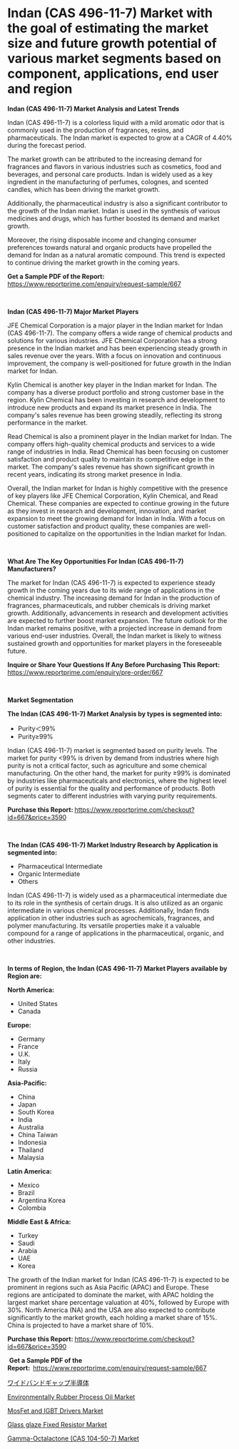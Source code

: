 <p><h1>Indan (CAS 496-11-7) Market with the goal of estimating the market size and future growth potential of various market segments based on component, applications, end user and region</h1></p><p><strong>Indan (CAS 496-11-7) Market Analysis and Latest Trends</strong></p>
<p><p>Indan (CAS 496-11-7) is a colorless liquid with a mild aromatic odor that is commonly used in the production of fragrances, resins, and pharmaceuticals. The Indan market is expected to grow at a CAGR of 4.40% during the forecast period. </p><p>The market growth can be attributed to the increasing demand for fragrances and flavors in various industries such as cosmetics, food and beverages, and personal care products. Indan is widely used as a key ingredient in the manufacturing of perfumes, colognes, and scented candles, which has been driving the market growth.</p><p>Additionally, the pharmaceutical industry is also a significant contributor to the growth of the Indan market. Indan is used in the synthesis of various medicines and drugs, which has further boosted its demand and market growth.</p><p>Moreover, the rising disposable income and changing consumer preferences towards natural and organic products have propelled the demand for Indan as a natural aromatic compound. This trend is expected to continue driving the market growth in the coming years.</p></p>
<p><strong>Get a Sample PDF of the Report:&nbsp;</strong> <a href="https://www.reportprime.com/enquiry/request-sample/667">https://www.reportprime.com/enquiry/request-sample/667</a></p>
<p>&nbsp;</p>
<p><strong>Indan (CAS 496-11-7) Major Market Players</strong></p>
<p><p>JFE Chemical Corporation is a major player in the Indian market for Indan (CAS 496-11-7). The company offers a wide range of chemical products and solutions for various industries. JFE Chemical Corporation has a strong presence in the Indian market and has been experiencing steady growth in sales revenue over the years. With a focus on innovation and continuous improvement, the company is well-positioned for future growth in the Indian market for Indan.</p><p>Kylin Chemical is another key player in the Indian market for Indan. The company has a diverse product portfolio and strong customer base in the region. Kylin Chemical has been investing in research and development to introduce new products and expand its market presence in India. The company's sales revenue has been growing steadily, reflecting its strong performance in the market.</p><p>Read Chemical is also a prominent player in the Indian market for Indan. The company offers high-quality chemical products and services to a wide range of industries in India. Read Chemical has been focusing on customer satisfaction and product quality to maintain its competitive edge in the market. The company's sales revenue has shown significant growth in recent years, indicating its strong market presence in India.</p><p>Overall, the Indian market for Indan is highly competitive with the presence of key players like JFE Chemical Corporation, Kylin Chemical, and Read Chemical. These companies are expected to continue growing in the future as they invest in research and development, innovation, and market expansion to meet the growing demand for Indan in India. With a focus on customer satisfaction and product quality, these companies are well-positioned to capitalize on the opportunities in the Indian market for Indan.</p></p>
<p>&nbsp;</p>
<p><strong>What Are The Key Opportunities For Indan (CAS 496-11-7) Manufacturers?</strong></p>
<p><p>The market for Indan (CAS 496-11-7) is expected to experience steady growth in the coming years due to its wide range of applications in the chemical industry. The increasing demand for Indan in the production of fragrances, pharmaceuticals, and rubber chemicals is driving market growth. Additionally, advancements in research and development activities are expected to further boost market expansion. The future outlook for the Indan market remains positive, with a projected increase in demand from various end-user industries. Overall, the Indan market is likely to witness sustained growth and opportunities for market players in the foreseeable future.</p></p>
<p><strong>Inquire or Share Your Questions If Any Before Purchasing This Report:</strong> <a href="https://www.reportprime.com/enquiry/pre-order/667">https://www.reportprime.com/enquiry/pre-order/667</a></p>
<p>&nbsp;</p>
<p><strong>Market Segmentation</strong></p>
<p><strong>The Indan (CAS 496-11-7) Market Analysis by types is segmented into:</strong></p>
<p><ul><li>Purity＜99%</li><li>Purity≥99%</li></ul></p>
<p><p>Indian (CAS 496-11-7) market is segmented based on purity levels. The market for purity <99% is driven by demand from industries where high purity is not a critical factor, such as agriculture and some chemical manufacturing. On the other hand, the market for purity ≥99% is dominated by industries like pharmaceuticals and electronics, where the highest level of purity is essential for the quality and performance of products. Both segments cater to different industries with varying purity requirements.</p></p>
<p><strong>Purchase this Report:&nbsp;</strong><a href="https://www.reportprime.com/checkout?id=667&price=3590">https://www.reportprime.com/checkout?id=667&price=3590</a></p>
<p>&nbsp;</p>
<p><strong>The Indan (CAS 496-11-7) Market Industry Research by Application is segmented into:</strong></p>
<p><ul><li>Pharmaceutical Intermediate</li><li>Organic Intermediate</li><li>Others</li></ul></p>
<p><p>Indan (CAS 496-11-7) is widely used as a pharmaceutical intermediate due to its role in the synthesis of certain drugs. It is also utilized as an organic intermediate in various chemical processes. Additionally, Indan finds application in other industries such as agrochemicals, fragrances, and polymer manufacturing. Its versatile properties make it a valuable compound for a range of applications in the pharmaceutical, organic, and other industries.</p></p>
<p>&nbsp;</p>
<p><strong>In terms of Region, the Indan (CAS 496-11-7) Market Players available by Region are:</strong></p>
<p>
    <p> <strong> North America: </strong>
        <ul>
            <li>United States</li>
            <li>Canada</li>
        </ul>
        </p> 
    <p> <strong> Europe: </strong>
        <ul>
            <li>Germany</li>
            <li>France</li>
            <li>U.K.</li>
            <li>Italy</li>
            <li>Russia</li>
        </ul>
        </p> 
    <p> <strong> Asia-Pacific: </strong>
        <ul>
            <li>China</li>
            <li>Japan</li>
            <li>South Korea</li>
            <li>India</li>
            <li>Australia</li>
            <li>China Taiwan</li>
            <li>Indonesia</li>
            <li>Thailand</li>
            <li>Malaysia</li>
        </ul>
        </p> 
    <p> <strong> Latin America: </strong>
        <ul>
            <li>Mexico</li>
            <li>Brazil</li>
            <li>Argentina Korea</li>
            <li>Colombia</li>
        </ul>
        </p> 
    <p> <strong> Middle East & Africa: </strong>
        <ul>
            <li>Turkey</li>
            <li>Saudi</li>
            <li>Arabia</li>
            <li>UAE</li>
            <li>Korea</li>
        </ul>
    </p>
    </p>
<p><p>The growth of the Indian market for Indan (CAS 496-11-7) is expected to be prominent in regions such as Asia Pacific (APAC) and Europe. These regions are anticipated to dominate the market, with APAC holding the largest market share percentage valuation at 40%, followed by Europe with 30%. North America (NA) and the USA are also expected to contribute significantly to the market growth, each holding a market share of 15%. China is projected to have a market share of 10%.</p></p>
<p><strong>Purchase this Report: </strong><a href="https://www.reportprime.com/checkout?id=667&price=3590">https://www.reportprime.com/checkout?id=667&price=3590</a></p>
<p>&nbsp;<strong>Get a Sample PDF of the Report:&nbsp;&nbsp;</strong><a href="https://www.reportprime.com/enquiry/request-sample/667">https://www.reportprime.com/enquiry/request-sample/667</a></p>
<p><strong></strong></p>
<p><p><a href="https://github.com/vhemk0794148/Market-Research-Report-List-1/blob/main/78385312605.md">ワイドバンドギャップ半導体</a></p><p><a href="https://github.com/wwwkeltoum/Market-Research-Report-List-2/blob/main/environmentally-rubber-process-oil-market.md">Environmentally Rubber Process Oil Market</a></p><p><a href="https://issuu.com/reportprime-2/docs/mosfet-and-igbt-drivers-market-size-2030.pptx">MosFet and IGBT Drivers Market</a></p><p><a href="https://issuu.com/reportprime-2/docs/glass-glaze-fixed-resistor-market-size-2030.pptx">Glass glaze Fixed Resistor Market</a></p><p><a href="https://github.com/gamblestampleyjenny50m5sl6/Market-Research-Report-List-1/blob/main/gamma-octalactone-cas-104-50-7-market.md">Gamma-Octalactone (CAS 104-50-7) Market</a></p></p>